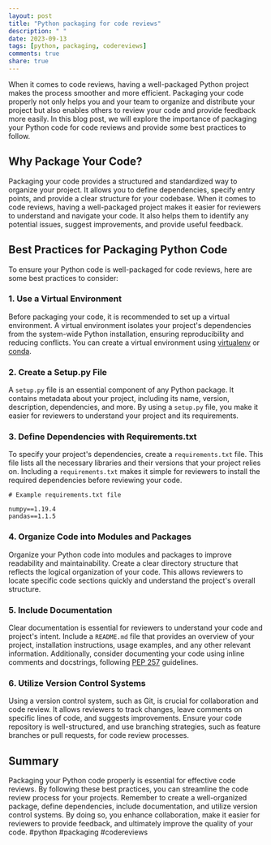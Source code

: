 ```yaml
---
layout: post
title: "Python packaging for code reviews"
description: " "
date: 2023-09-13
tags: [python, packaging, codereviews]
comments: true
share: true
---
```


When it comes to code reviews, having a well-packaged Python project makes the process smoother and more efficient. Packaging your code properly not only helps you and your team to organize and distribute your project but also enables others to review your code and provide feedback more easily. In this blog post, we will explore the importance of packaging your Python code for code reviews and provide some best practices to follow.

## Why Package Your Code?

Packaging your code provides a structured and standardized way to organize your project. It allows you to define dependencies, specify entry points, and provide a clear structure for your codebase. When it comes to code reviews, having a well-packaged project makes it easier for reviewers to understand and navigate your code. It also helps them to identify any potential issues, suggest improvements, and provide useful feedback.

## Best Practices for Packaging Python Code

To ensure your Python code is well-packaged for code reviews, here are some best practices to consider:

### 1. Use a Virtual Environment

Before packaging your code, it is recommended to set up a virtual environment. A virtual environment isolates your project's dependencies from the system-wide Python installation, ensuring reproducibility and reducing conflicts. You can create a virtual environment using [virtualenv](https://virtualenv.pypa.io/) or [conda](https://conda.io/).

### 2. Create a Setup.py File

A `setup.py` file is an essential component of any Python package. It contains metadata about your project, including its name, version, description, dependencies, and more. By using a `setup.py` file, you make it easier for reviewers to understand your project and its requirements.

### 3. Define Dependencies with Requirements.txt

To specify your project's dependencies, create a `requirements.txt` file. This file lists all the necessary libraries and their versions that your project relies on. Including a `requirements.txt` makes it simple for reviewers to install the required dependencies before reviewing your code.

```
# Example requirements.txt file

numpy==1.19.4
pandas==1.1.5
```

### 4. Organize Code into Modules and Packages

Organize your Python code into modules and packages to improve readability and maintainability. Create a clear directory structure that reflects the logical organization of your code. This allows reviewers to locate specific code sections quickly and understand the project's overall structure.

### 5. Include Documentation

Clear documentation is essential for reviewers to understand your code and project's intent. Include a `README.md` file that provides an overview of your project, installation instructions, usage examples, and any other relevant information. Additionally, consider documenting your code using inline comments and docstrings, following [PEP 257](https://www.python.org/dev/peps/pep-0257/) guidelines.

### 6. Utilize Version Control Systems

Using a version control system, such as Git, is crucial for collaboration and code review. It allows reviewers to track changes, leave comments on specific lines of code, and suggests improvements. Ensure your code repository is well-structured, and use branching strategies, such as feature branches or pull requests, for code review processes.

## Summary

Packaging your Python code properly is essential for effective code reviews. By following these best practices, you can streamline the code review process for your projects. Remember to create a well-organized package, define dependencies, include documentation, and utilize version control systems. By doing so, you enhance collaboration, make it easier for reviewers to provide feedback, and ultimately improve the quality of your code. #python #packaging #codereviews